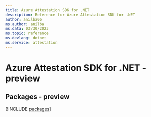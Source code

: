 ```yaml
---
title: Azure Attestation SDK for .NET
description: Reference for Azure Attestation SDK for .NET
author: anilba06
ms.author: anilba
ms.data: 03/30/2023
ms.topic: reference
ms.devlang: dotnet
ms.service: attestation
---
```

# Azure Attestation SDK for .NET - preview
## Packages - preview
[!INCLUDE [packages](attestation-index.md)]